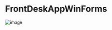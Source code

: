 # FrontDeskAppWinForms
![image](https://user-images.githubusercontent.com/9544426/219854215-ec760d91-5c34-4566-8ce7-61d48d31cb1e.png)
